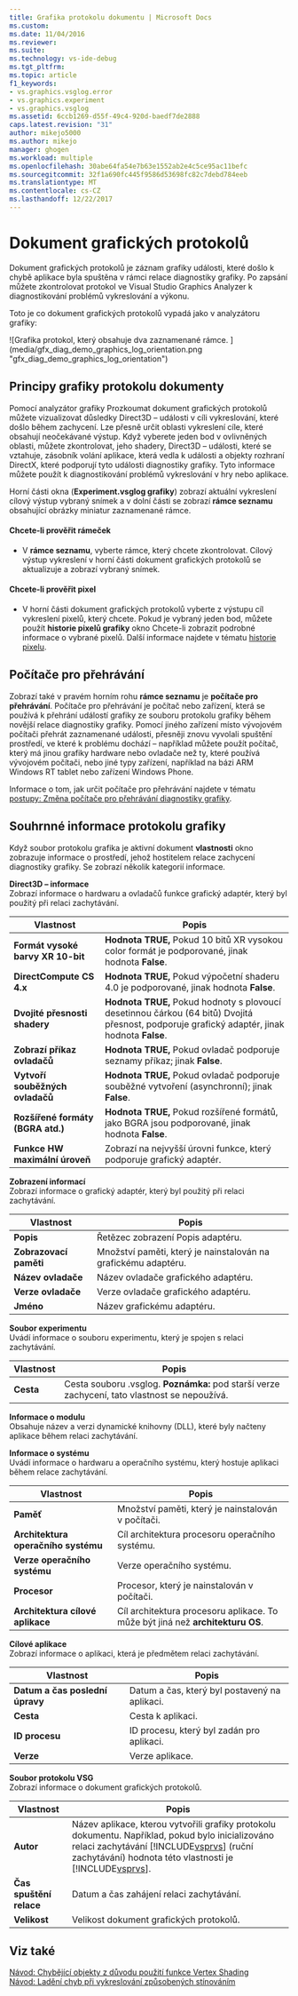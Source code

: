 ```yaml
---
title: Grafika protokolu dokumentu | Microsoft Docs
ms.custom: 
ms.date: 11/04/2016
ms.reviewer: 
ms.suite: 
ms.technology: vs-ide-debug
ms.tgt_pltfrm: 
ms.topic: article
f1_keywords:
- vs.graphics.vsglog.error
- vs.graphics.experiment
- vs.graphics.vsglog
ms.assetid: 6ccb1269-d55f-49c4-920d-baedf7de2888
caps.latest.revision: "31"
author: mikejo5000
ms.author: mikejo
manager: ghogen
ms.workload: multiple
ms.openlocfilehash: 30abe64fa54e7b63e1552ab2e4c5ce95ac11befc
ms.sourcegitcommit: 32f1a690fc445f9586d53698fc82c7debd784eeb
ms.translationtype: MT
ms.contentlocale: cs-CZ
ms.lasthandoff: 12/22/2017
---
```

# <a name="graphics-log-document"></a>Dokument grafických protokolů
Dokument grafických protokolů je záznam grafiky události, které došlo k chybě aplikace byla spuštěna v rámci relace diagnostiky grafiky. Po zapsání můžete zkontrolovat protokol ve Visual Studio Graphics Analyzer k diagnostikování problémů vykreslování a výkonu.  
  
 Toto je co dokument grafických protokolů vypadá jako v analyzátoru grafiky:  
  
 ![Grafika protokol, který obsahuje dva zaznamenané rámce. ] (media/gfx_diag_demo_graphics_log_orientation.png "gfx_diag_demo_graphics_log_orientation")  
  
## <a name="understanding-graphics-log-documents"></a>Principy grafiky protokolu dokumenty  
 Pomocí analyzátor grafiky Prozkoumat dokument grafických protokolů můžete vizualizovat důsledky Direct3D – události v cíli vykreslování, které došlo během zachycení. Lze přesně určit oblasti vykreslení cíle, které obsahují neočekávané výstup. Když vyberete jeden bod v ovlivněných oblasti, můžete zkontrolovat, jeho shadery, Direct3D – události, které se vztahuje, zásobník volání aplikace, která vedla k události a objekty rozhraní DirectX, které podporují tyto události diagnostiky grafiky. Tyto informace můžete použít k diagnostikování problémů vykreslování v hry nebo aplikace.  
  
 Horní části okna (**Experiment.vsglog grafiky**) zobrazí aktuální vykreslení cílový výstup vybraný snímek a v dolní části se zobrazí **rámce seznamu** obsahující obrázky miniatur zaznamenané rámce.  
  
#### <a name="to-inspect-a-frame"></a>Chcete-li prověřit rámeček  
  
-   V **rámce seznamu**, vyberte rámce, který chcete zkontrolovat. Cílový výstup vykreslení v horní části dokument grafických protokolů se aktualizuje a zobrazí vybraný snímek.  
  
#### <a name="to-inspect-a-pixel"></a>Chcete-li prověřit pixel  
  
-   V horní části dokument grafických protokolů vyberte z výstupu cíl vykreslení pixelů, který chcete. Pokud je vybraný jeden bod, můžete použít **historie pixelů grafiky** okno Chcete-li zobrazit podrobné informace o vybrané pixelů. Další informace najdete v tématu [historie pixelu](graphics-pixel-history.md).  
  
## <a name="playback-machine"></a>Počítače pro přehrávání  
 Zobrazí také v pravém horním rohu **rámce seznamu** je **počítače pro přehrávání**. Počítače pro přehrávání je počítač nebo zařízení, která se používá k přehrání událostí grafiky ze souboru protokolu grafiky během novější relace diagnostiky grafiky. Pomocí jiného zařízení místo vývojovém počítači přehrát zaznamenané události, přesněji znovu vyvolali spuštění prostředí, ve které k problému dochází – například můžete použít počítač, který má jinou grafiky hardware nebo ovladače než ty, které používá vývojovém počítači, nebo jiné typy zařízení, například na bázi ARM Windows RT tablet nebo zařízení Windows Phone.  
  
 Informace o tom, jak určit počítače pro přehrávání najdete v tématu [postupy: Změna počítače pro přehrávání diagnostiky grafiky](how-to-change-the-graphics-diagnostics-playback-machine.md).  
  
## <a name="graphics-log-summary-information"></a>Souhrnné informace protokolu grafiky  
 Když soubor protokolu grafika je aktivní dokument **vlastnosti** okno zobrazuje informace o prostředí, jehož hostitelem relace zachycení diagnostiky grafiky. Se zobrazí několik kategorií informace.  
  
 **Direct3D – informace**  
 Zobrazí informace o hardwaru a ovladačů funkce grafický adaptér, který byl použitý při relaci zachytávání.  
  
|Vlastnost|Popis|  
|--------------|-----------------|  
|**Formát vysoké barvy XR 10-bit**|**Hodnota TRUE,** Pokud 10 bitů XR vysokou color formát je podporované, jinak hodnota **False**.|  
|**DirectCompute CS 4.x**|**Hodnota TRUE,** Pokud výpočetní shaderu 4.0 je podporované, jinak hodnota **False**.|  
|**Dvojité přesnosti shadery**|**Hodnota TRUE,** Pokud hodnoty s plovoucí desetinnou čárkou (64 bitů) Dvojitá přesnost, podporuje grafický adaptér, jinak hodnota **False**.|  
|**Zobrazí příkaz ovladačů**|**Hodnota TRUE,** Pokud ovladač podporuje seznamy příkaz; jinak **False**.|  
|**Vytvoří souběžných ovladačů**|**Hodnota TRUE,** Pokud ovladač podporuje souběžné vytvoření (asynchronní); jinak **False**.|  
|**Rozšířené formáty (BGRA atd.)**|**Hodnota TRUE,** Pokud rozšířené formátů, jako BGRA jsou podporované, jinak hodnota **False**.|  
|**Funkce HW maximální úroveň**|Zobrazí na nejvyšší úrovni funkce, který podporuje grafický adaptér.|  
  
 **Zobrazení informací**  
 Zobrazí informace o grafický adaptér, který byl použitý při relaci zachytávání.  
  
|Vlastnost|Popis|  
|--------------|-----------------|  
|**Popis**|Řetězec zobrazení Popis adaptéru.|  
|**Zobrazovací paměti**|Množství paměti, který je nainstalován na grafickému adaptéru.|  
|**Název ovladače**|Název ovladače grafického adaptéru.|  
|**Verze ovladače**|Verze ovladače grafického adaptéru.|  
|**Jméno**|Název grafickému adaptéru.|  
  
 **Soubor experimentu**  
 Uvádí informace o souboru experimentu, který je spojen s relaci zachytávání.  
  
|Vlastnost|Popis|  
|--------------|-----------------|  
|**Cesta**|Cesta souboru .vsglog. **Poznámka:** pod starší verze zachycení, tato vlastnost se nepoužívá.|  
  
 **Informace o modulu**  
 Obsahuje název a verzi dynamické knihovny (DLL), které byly načteny aplikace během relaci zachytávání.  
  
 **Informace o systému**  
 Uvádí informace o hardwaru a operačního systému, který hostuje aplikaci během relace zachytávání.  
  
|Vlastnost|Popis|  
|--------------|-----------------|  
|**Paměť**|Množství paměti, který je nainstalován v počítači.|  
|**Architektura operačního systému**|Cíl architektura procesoru operačního systému.|  
|**Verze operačního systému**|Verze operačního systému.|  
|**Procesor**|Procesor, který je nainstalován v počítači.|  
|**Architektura cílové aplikace**|Cíl architektura procesoru aplikace. To může být jiná než **architekturu OS**.|  
  
 **Cílové aplikace**  
 Zobrazí informace o aplikaci, která je předmětem relaci zachytávání.  
  
|Vlastnost|Popis|  
|--------------|-----------------|  
|**Datum a čas poslední úpravy**|Datum a čas, který byl postavený na aplikaci.|  
|**Cesta**|Cesta k aplikaci.|  
|**ID procesu**|ID procesu, který byl zadán pro aplikaci.|  
|**Verze**|Verze aplikace.|  
  
 **Soubor protokolu VSG**  
 Zobrazí informace o dokument grafických protokolů.  
  
|Vlastnost|Popis|  
|--------------|-----------------|  
|**Autor**|Název aplikace, kterou vytvořili grafiky protokolu dokumentu. Například, pokud bylo inicializováno relaci zachytávání [!INCLUDE[vsprvs](../../code-quality/includes/vsprvs_md.md)] (ruční zachytávání) hodnota této vlastnosti je [!INCLUDE[vsprvs](../../code-quality/includes/vsprvs_md.md)].|  
|**Čas spuštění relace**|Datum a čas zahájení relaci zachytávání.|  
|**Velikost**|Velikost dokument grafických protokolů.|  
  
## <a name="see-also"></a>Viz také  
 [Návod: Chybějící objekty z důvodu použití funkce Vertex Shading](walkthrough-missing-objects-due-to-vertex-shading.md)   
 [Návod: Ladění chyb při vykreslování způsobených stínováním](walkthrough-debugging-rendering-errors-due-to-shading.md)